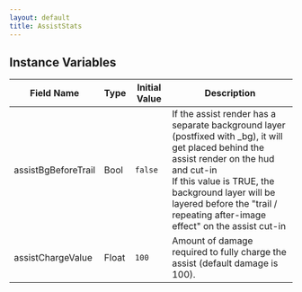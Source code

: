 ```yaml
---
layout: default
title: AssistStats
---
```


## Instance Variables

| Field Name | Type | Initial Value | Description |
| ------------ | ------ | --------------- | ------------- |
| assistBgBeforeTrail | Bool | `false` | If the assist render has a separate background layer (postfixed with _bg), it will get placed behind the assist render on the hud and cut-in<br>		If this value is TRUE, the background layer will be layered before the "trail / repeating after-image effect" on the assist cut-in |
| assistChargeValue | Float | `100` | Amount of damage required to fully charge the assist (default damage is 100). |
